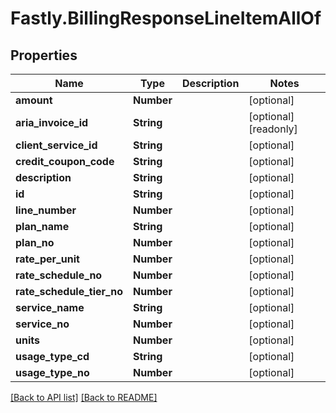 # Fastly.BillingResponseLineItemAllOf

## Properties

Name | Type | Description | Notes
------------ | ------------- | ------------- | -------------
**amount** | **Number** |  | [optional] 
**aria_invoice_id** | **String** |  | [optional] [readonly] 
**client_service_id** | **String** |  | [optional] 
**credit_coupon_code** | **String** |  | [optional] 
**description** | **String** |  | [optional] 
**id** | **String** |  | [optional] 
**line_number** | **Number** |  | [optional] 
**plan_name** | **String** |  | [optional] 
**plan_no** | **Number** |  | [optional] 
**rate_per_unit** | **Number** |  | [optional] 
**rate_schedule_no** | **Number** |  | [optional] 
**rate_schedule_tier_no** | **Number** |  | [optional] 
**service_name** | **String** |  | [optional] 
**service_no** | **Number** |  | [optional] 
**units** | **Number** |  | [optional] 
**usage_type_cd** | **String** |  | [optional] 
**usage_type_no** | **Number** |  | [optional] 


[[Back to API list]](../../README.md#endpoints) [[Back to README]](../../README.md)
